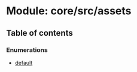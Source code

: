 # Module: core/src/assets

## Table of contents

### Enumerations

- [default](../wiki/core.src.assets.default)
